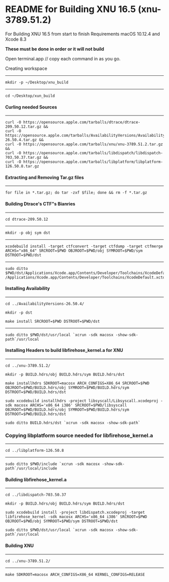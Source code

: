 # **README for Building XNU 16.5 (xnu-3789.51.2)**
For Building XNU 16.5 from start to finish
Requirements macOS 10.12.4 and Xcode 8.3

**These must be done in order or it will not build**

Open terminal.app // copy each command in as you go.   

Creating workspace
*************************************
> 
```
mkdir -p ~/Desktop/xnu_build
```
************************************
>
```
cd ~/Desktop/xun_build
```

#### Curling needed Sources
************************************
>
```
curl -O https://opensource.apple.com/tarballs/dtrace/dtrace-209.50.12.tar.gz && 
curl -O https://opensource.apple.com/tarballs/AvailabilityVersions/AvailabilityVersions-26.50.4.tar.gz && 
curl -O https://opensource.apple.com/tarballs/xnu/xnu-3789.51.2.tar.gz && 
curl -O https://opensource.apple.com/tarballs/libdispatch/libdispatch-703.50.37.tar.gz && 
curl -O https://opensource.apple.com/tarballs/libplatform/libplatform-126.50.8.tar.gz
```

#### Extracting and Removing Tar.gz files
************************************
>
```
for file in *.tar.gz; do tar -zxf $file; done && rm -f *.tar.gz
```

#### Building Dtrace's CTF"s Bianries
************************************
>
```
cd dtrace-209.50.12
```

************************************
>
```
mkdir -p obj sym dst
```

************************************
>
```
xcodebuild install -target ctfconvert -target ctfdump -target ctfmerge ARCHS="x86_64" SRCROOT=$PWD OBJROOT=$PWD/obj SYMROOT=$PWD/sym DSTROOT=$PWD/dst
```

************************************
>
```
sudo ditto $PWD/dst/Applications/Xcode.app/Contents/Developer/Toolchains/XcodeDefault.xctoolchain /Applications/Xcode.app/Contents/Developer/Toolchains/XcodeDefault.xctoolchain   
```

#### Installing Availability
************************************
>
```
cd ../AvailabilityVersions-26.50.4/ 
```

>
```
mkdir -p dst   
```
>
```
make install SRCROOT=$PWD DSTROOT=$PWD/dst
```

************************************
>
```
sudo ditto $PWD/dst/usr/local `xcrun -sdk macosx -show-sdk-path`/usr/local
```
#### Installing Headers to build libfirehose_kernel.a for XNU
************************************
>
```
cd ../xnu-3789.51.2/
```

>
```
mkdir -p BUILD.hdrs/obj BUILD.hdrs/sym BUILD.hdrs/dst
```

>
```
make installhdrs SDKROOT=macosx ARCH_CONFIGS=X86_64 SRCROOT=$PWD OBJROOT=$PWD/BUILD.hdrs/obj SYMROOT=$PWD/BUILD.hdrs/sym DSTROOT=$PWD/BUILD.hdrs/dst
```

>
```
sudo xcodebuild installhdrs -project libsyscall/Libsyscall.xcodeproj -sdk macosx ARCHS='x86_64 i386' SRCROOT=$PWD/libsyscall OBJROOT=$PWD/BUILD.hdrs/obj SYMROOT=$PWD/BUILD.hdrs/sym DSTROOT=$PWD/BUILD.hdrs/dst   
```
>
```
sudo ditto BUILD.hdrs/dst `xcrun -sdk macosx -show-sdk-path`  
```

### Copying libplatform source needed for libfirehose_kernel.a
************************************
> 
```
cd ../libplatform-126.50.8
```
************************************
> 
```
sudo ditto $PWD/include `xcrun -sdk macosx -show-sdk-path`/usr/local/include   
```

#### Building libfirehose_kernel.a
************************************
> 
```
cd ../libdispatch-703.50.37
```

> 
```
mkdir -p BUILD.hdrs/obj BUILD.hdrs/sym BUILD.hdrs/dst
```
> 
```
sudo xcodebuild install -project libdispatch.xcodeproj -target libfirehose_kernel -sdk macosx ARCHS='x86_64 i386' SRCROOT=$PWD OBJROOT=$PWD/obj SYMROOT=$PWD/sym DSTROOT=$PWD/dst
```
>
```
sudo ditto $PWD/dst/usr/local `xcrun -sdk macosx -show-sdk-path`/usr/local
```
#### Building XNU
************************************
> 
```
cd ../xnu-3789.51.2/
```
************************************
> 
```
make SDKROOT=macosx ARCH_CONFIGS=X86_64 KERNEL_CONFIGS=RELEASE
```
